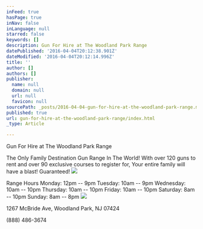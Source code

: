 ```yaml
---
inFeed: true
hasPage: true
inNav: false
inLanguage: null
starred: false
keywords: []
description: Gun For Hire at The Woodland Park Range
datePublished: '2016-04-04T20:12:38.901Z'
dateModified: '2016-04-04T20:12:14.996Z'
title: ''
author: []
authors: []
publisher:
  name: null
  domain: null
  url: null
  favicon: null
sourcePath: _posts/2016-04-04-gun-for-hire-at-the-woodland-park-range.md
published: true
url: gun-for-hire-at-the-woodland-park-range/index.html
_type: Article

---
```

Gun For Hire at The Woodland Park Range

The Only Family Destination Gun Range In The World!
With over 120 guns to rent and over 90 exclusive courses to register for, Your entire family will have a blast! Guaranteed! ![](https://the-grid-user-content.s3-us-west-2.amazonaws.com/b81b51c1-a6b3-4e74-a218-365530406d5d.jpg)

Range Hours
Monday: 12pm -- 9pm
Tuesday: 10am -- 9pm
Wednesday: 10am -- 10pm
Thursday: 10am -- 10pm
Friday: 10am -- 10pm
Saturday: 8am -- 10pm
Sunday: 8am -- 8pm
![](https://the-grid-user-content.s3-us-west-2.amazonaws.com/2a7970e4-e161-4a8b-bfc3-46e928c28c57.jpg)

1267 McBride Ave, Woodland Park, NJ 07424

(888) 486-3674